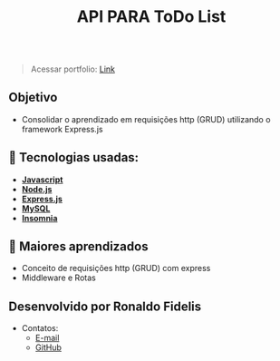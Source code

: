 <h1 align=center> API PARA ToDo List</h1>

<br>



<br>

> Acessar portfolio: <a href="https://portfolio-ronaldo-fidelis.netlify.app/" target="_blank">Link</a>
 
## Objetivo

- Consolidar o aprendizado em requisições http (GRUD) utilizando o framework Express.js

## 🚀 Tecnologias usadas:

* **[ Javascript ](https://developer.mozilla.org/en-US/docs/Web/JavaScript)**
* **[ Node.js ](https://nodejs.org/en)**
* **[ Express.js ](https://expressjs.com/pt-br/)**
* **[ MySQL ](https://www.mysql.com/)**
* **[ Insomnia ](https://insomnia.rest/)**

## 📝 Maiores aprendizados

* Conceito de requisições http (GRUD) com express
* Middleware e Rotas

## Desenvolvido por Ronaldo Fidelis
-  Contatos:
    - <a href="mailto:ronaldofidelis.ti@gmail.com" target="_blank">E-mail</a>
    - <a href="https://github.com/RonaldoFidelis" target="_blank">GitHub</a> 
